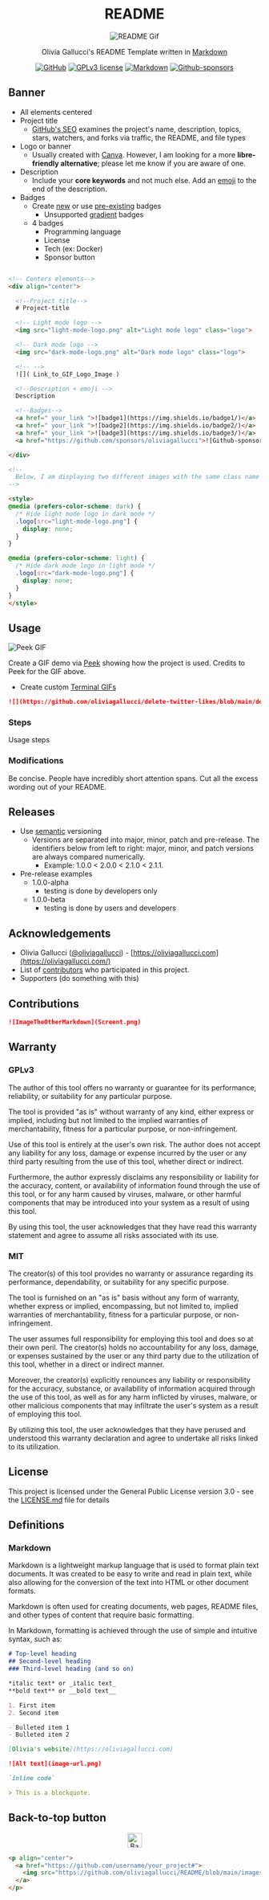 <div align="center">

# README

  ![README Gif](https://github.com/oliviagallucci/README/blob/main/images/readme.gif)

  Olivia Gallucci's README Template written in [Markdown](https://www.markdownguide.org/basic-syntax/)

  <a href="https://github.com/oliviagallucci/README">![GitHub](https://img.shields.io/badge/github-EA4AAA.svg?style=for-the-badge&logo=github&logoColor=white)</a>
  <a href="https://github.com/oliviagallucci/README/blob/main/LICENSE.md">![GPLv3 license](https://img.shields.io/badge/License-GPLv3-green.svg?style=for-the-badge)</a>
  <a href="">![Markdown](https://img.shields.io/badge/markdown-9558B2.svg?style=for-the-badge&logo=markdown&logoColor=white)</a>
  <a href="https://github.com/sponsors/oliviagallucci">![Github-sponsors](https://img.shields.io/badge/sponsor-pink?style=for-the-badge&logo=GitHub-Sponsors&logoColor=#EA4AAA)</a>

</div>

## Banner

<!--
Choosing a title w GitHub SEO 

TODO: learn about markdown formatting practices 

add my blog colors to this doc and keep formatting consistent 

-->

* All elements centered
* Project title
  * [GitHub's SEO](https://www.developermarkepear.com/blog/github-search-engine-optimization) examines the project's name, description, topics, stars, watchers, and forks via traffic, the README, and file types
* Logo or banner
  * Usually created with [Canva](canva.com/). However, I am looking for a more **libre-friendly alternative**; please let me know if you are aware of one.
* Description
  * Include your **core keywords** and not much else. Add an [emoji](https://github.com/ikatyang/emoji-cheat-sheet/blob/master/README.md) to the end of the description.
* Badges
  * Create [new](https://shields.io/) or use [pre-existing](https://github.com/Ileriayo/markdown-badges) badges
    * Unsupported [gradient](https://github.com/bokub/gradient-badge) badges
  * 4 badges
    * Programming language
    * License
    * Tech (ex: Docker)
    * Sponsor button

```html

<!-- Centers elements-->
<div align="center">

  <!--Project title-->
  # Project-title

  <!-- Light mode logo -->
  <img src="light-mode-logo.png" alt="Light mode logo" class="logo">

  <!-- Dark mode logo -->
  <img src="dark-mode-logo.png" alt="Dark mode logo" class="logo">

  <!-- -->
  ![]( Link_to_GIF_Logo_Image )

  <!--Description + emoji -->
  Description 

  <!--Badges-->
  <a href=" your_link ">![badge1](https://img.shields.io/badge1/)</a>
  <a href=" your_link ">![badge2](https://img.shields.io/badge2/)</a>
  <a href=" your_link ">![badge3](https://img.shields.io/badge3/)</a>
  <a href="https://github.com/sponsors/oliviagallucci">![Github-sponsors](https://img.shields.io/badge/sponsor-pink?style=for-the-badge&logo=GitHub-Sponsors&logoColor=#EA4AAA)</a>

</div>

<!--
  Below, I am displaying two different images with the same class name .logo but with different src attributes. Then, I use CSS media queries to hide the logo that's not appropriate for the user's current color scheme.
-->

<style>
@media (prefers-color-scheme: dark) {
  /* Hide light mode logo in dark mode */
  .logo[src="light-mode-logo.png"] {
    display: none;
  }
}

@media (prefers-color-scheme: light) {
  /* Hide dark mode logo in light mode */
  .logo[src="dark-mode-logo.png"] {
    display: none;
  }
}
</style>
```

<style>
@media (prefers-color-scheme: dark) {
  /* Hide light mode logo in dark mode */
  .logo[src="light-mode-logo.png"] {
    display: none;
  }
}

@media (prefers-color-scheme: light) {
  /* Hide dark mode logo in light mode */
  .logo[src="dark-mode-logo.png"] {
    display: none;
  }
}
</style>

## Usage

![Peek GIF](https://raw.githubusercontent.com/phw/peek/master/data/screenshots/peek-recording-itself.gif)

Create a GIF demo via [Peek](https://github.com/phw/peek) showing how the project is used. Credits to Peek for the GIF above.

* Create custom [Terminal GIFs](https://www.terminalgif.com/)

```markdown
![](https://github.com/oliviagallucci/delete-twitter-likes/blob/main/delete-twitter-likes-usage.gif)
```

### Steps

Usage steps

### Modifications

Be concise. People have incredibly short attention spans. Cut all the excess wording out of your README.

## Releases

* Use [semantic](https://semver.org/) versioning
  * Versions are separated into major, minor, patch and pre-release. The identifiers below from left to right: major, minor, and patch versions are always compared numerically.
    * Example: 1.0.0 < 2.0.0 < 2.1.0 < 2.1.1.
* Pre-release examples
  * 1.0.0-alpha
    * testing is done by developers only
  * 1.0.0-beta
    * testing is done by users and developers

## Acknowledgements

* Olivia Gallucci ([@oliviagallucci](https://github.com/oliviagallucci)) - [https://oliviagallucci.com](https://oliviagallucci.com/)
* List of [contributors](https://github.com/your_username/your_project/contributors) who participated in this project.
* Supporters (do something with this)

## Contributions

```markdown
![ImageTheOtherMarkdown](Screent.png)
```

## Warranty

### GPLv3

The author of this tool offers no warranty or guarantee for its performance, reliability, or suitability for any particular purpose.

The tool is provided "as is" without warranty of any kind, either express or implied, including but not limited to the implied warranties of merchantability, fitness for a particular purpose, or non-infringement.

Use of this tool is entirely at the user's own risk. The author does not accept any liability for any loss, damage or expense incurred by the user or any third party resulting from the use of this tool, whether direct or indirect.

Furthermore, the author expressly disclaims any responsibility or liability for the accuracy, content, or availability of information found through the use of this tool, or for any harm caused by viruses, malware, or other harmful components that may be introduced into your system as a result of using this tool.

By using this tool, the user acknowledges that they have read this warranty statement and agree to assume all risks associated with its use.

### MIT 

The creator(s) of this tool provides no warranty or assurance regarding its performance, dependability, or suitability for any specific purpose.

The tool is furnished on an "as is" basis without any form of warranty, whether express or implied, encompassing, but not limited to, implied warranties of merchantability, fitness for a particular purpose, or non-infringement.

The user assumes full responsibility for employing this tool and does so at their own peril. The creator(s) holds no accountability for any loss, damage, or expenses sustained by the user or any third party due to the utilization of this tool, whether in a direct or indirect manner.

Moreover, the creator(s) explicitly renounces any liability or responsibility for the accuracy, substance, or availability of information acquired through the use of this tool, as well as for any harm inflicted by viruses, malware, or other malicious components that may infiltrate the user's system as a result of employing this tool.

By utilizing this tool, the user acknowledges that they have perused and understood this warranty declaration and agree to undertake all risks linked to its utilization.

## License

This project is licensed under the General Public License version 3.0 - see the [LICENSE.md](LICENSE.md) file for details


## Definitions 

### Markdown 

Markdown is a lightweight markup language that is used to format plain text documents. It was created to be easy to write and read in plain text, while also allowing for the conversion of the text into HTML or other document formats. 

Markdown is often used for creating documents, web pages, README files, and other types of content that require basic formatting.

In Markdown, formatting is achieved through the use of simple and intuitive syntax, such as:

```markdown
# Top-level heading
## Second-level heading 
### Third-level heading (and so on)

*italic text* or _italic text_
**bold text** or __bold text__

1. First item
2. Second item

- Bulleted item 1
- Bulleted item 2

[Olivia's website](https://oliviagallucci.com)

![Alt text](image-url.png)

`inline code`

> This is a blockquote.
```

## Back-to-top button

<p align="center">
  <a href="https://github.com/oliviagallucci/README#readme">
    <img src="https://github.com/oliviagallucci/README/blob/main/images/backToTopButtonTransparentBackground.png" alt="Back to top" height="29"/>
  </a>
</p>

```html
<p align="center">
  <a href="https://github.com/username/your_project#">
    <img src="https://github.com/oliviagallucci/README/blob/main/images/backToTopButtonTransparentBackground.png" alt="Back to top" height="29"/>
  </a>
</p>
```

<!-- Attempt to make my website's button -->
<!--
<div align="center">
  <button type="button" 
    style="padding: 16px 32px; 
    font: bold 18px libre baskerville; 
    text-align: center; 
    display: inline-block;
    cursor: pointer;
    color: black; 
    border-radius: 99px;
    background: linear-gradient(135deg,rgb(108,208,250) 0%,rgb(152,150,240) 50%,rgb(255,110,199) 100%)" 
    >
    <a href="oliviagallucci.com/in-the-press/" 
       style="text-decoration:none; color:black;">
        Back to top
    </a>
  </button>
</div>
-->

